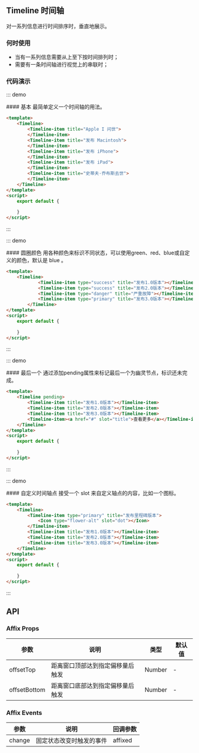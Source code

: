 <script>
export default {
    
}
</script>

## Timeline 时间轴

对一系列信息进行时间排序时，垂直地展示。

### 何时使用
- 当有一系列信息需要从上至下按时间排列时；
- 需要有一条时间轴进行视觉上的串联时；

### 代码演示

::: demo
<summary>
  #### 基本
  最简单定义一个时间轴的用法。
</summary>

```html
<template>
    <Timeline>
        <Timeline-item title="Apple I 问世">
        </Timeline-item>
        <Timeline-item title="发布 Macintosh">
        </Timeline-item>
        <Timeline-item title="发布 iPhone">
        </Timeline-item>
        <Timeline-item title="发布 iPad">
        </Timeline-item>
        <Timeline-item title="史蒂夫·乔布斯去世">
        </Timeline-item>
    </Timeline>
</template>
<script>
    export default {
        
    }
</script>
```
:::

::: demo
<summary>
  #### 圆圈颜色
  用各种颜色来标识不同状态，可以使用green、red、blue或自定义的颜色，默认是 blue 。
</summary>

```html
<template>
    <Timeline>
            <Timeline-item type="success" title="发布1.0版本"></Timeline-item>
            <Timeline-item type="success" title="发布2.0版本"></Timeline-item>
            <Timeline-item type="danger" title="严重故障"></Timeline-item>
            <Timeline-item type="primary" title="发布3.0版本"></Timeline-item>
        </Timeline>
</template>
<script>
    export default {
        
    }
</script>
```
:::

::: demo
<summary>
  #### 最后一个
  通过添加pending属性来标记最后一个为幽灵节点，标识还未完成。
</summary>

```html
<template>
    <Timeline pending>
        <Timeline-item title="发布1.0版本"></Timeline-item>
        <Timeline-item title="发布2.0版本"></Timeline-item>
        <Timeline-item title="发布3.0版本"></Timeline-item>
        <Timeline-item><a href="#" slot="title">查看更多</a></Timeline-item>
    </Timeline>
</template>
<script>
    export default {
        
    }
</script>
```
:::

::: demo
<summary>
  #### 自定义时间轴点
  接受一个 slot 来自定义轴点的内容，比如一个图标。
</summary>

```html
<template>
    <Timeline>
        <Timeline-item type="primary" title="发布里程碑版本">
            <Icon type="flower-alt" slot="dot"></Icon>
        </Timeline-item>
        <Timeline-item title="发布1.0版本"></Timeline-item>
        <Timeline-item title="发布2.0版本"></Timeline-item>
        <Timeline-item title="发布3.0版本"></Timeline-item>
    </Timeline>
</template>
<script>
    export default {
        
    }
</script>
```
:::

## API

### Affix Props
| 参数        | 说明           | 类型               | 默认值       |
|------------|----------------|-------------------|-------------|
| offsetTop    | 距离窗口顶部达到指定偏移量后触发 | Number | - |
| offsetBottom | 距离窗口底部达到指定偏移量后触发 | Number | - |

### Affix Events
| 参数        | 说明           | 回调参数               |
|------------|----------------|-------------------|
| change | 固定状态改变时触发的事件 | affixed |
